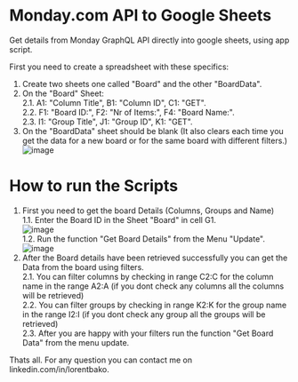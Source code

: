 # Monday.com API to Google Sheets
Get details from Monday GraphQL API directly into google sheets, using app script.

First you need to create a spreadsheet with these specifics:
1. Create two sheets one called "Board" and the other "BoardData".
2. On the "Board" Sheet:
  <br>2.1. A1: "Column Title", B1: "Column ID", C1: "GET".
  <br>2.2. F1: "Board ID:", F2: "Nr of Items:", F4: "Board Name:".
  <br>2.3. I1: "Group Title", J1: "Group ID", K1: "GET".
3. On the "BoardData" sheet should be blank (It also clears each time you get the data for a new board or 
for the same board with different filters.)
![image](https://github.com/lorentbako/monday.com-to-sheets/assets/10836062/21da4007-dde6-43fc-a148-06bac68a72b2)

# How to run the Scripts
1. First you need to get the board Details (Columns, Groups and Name)
 <br> 1.1. Enter the Board ID in the Sheet "Board" in cell G1.
  <br>![image](https://github.com/lorentbako/monday.com-to-sheets/assets/10836062/6e9ce3a0-3e46-44a5-bbda-53406a7d92fe)
  <br>1.2. Run the function "Get Board Details" from the Menu "Update".
  <br>![image](https://github.com/lorentbako/monday.com-to-sheets/assets/10836062/bfa13f64-53df-4aec-881b-832b5d55ac64)
3. After the Board details have been retrieved successfully you can get the Data from the board using filters.
  <br>2.1. You can filter columns by checking in range C2:C for the column name in the range A2:A 
  (if you dont check any columns all the columns will be retrieved)
  <br>2.2. You can filter groups by checking in range K2:K for the group name in the range I2:I 
  (if you dont check any group all the groups will be retrieved)
  <br>2.3. After you are happy with your filters run the function "Get Board Data" from the menu update.

Thats all.
For any question you can contact me on linkedin.com/in/lorentbako.
